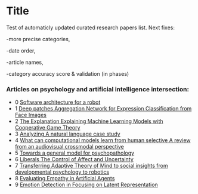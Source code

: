 # Title
Test of automaticly updated curated research papers list. Next fixes:

-more precise categories,

-date order,

-article names,

-category accuracy score & validation (in phases)

### Articles on psychology and artificial intelligence intersection:
- 0 [Software architecture for a robot](https://arxiv.org/pdf/1909.10823)
- 1 [Deep patches Aggregation Network for Expression Classification from Face Images](https://arxiv.org/pdf/1909.10305)
- 2 [The Explanation Explaining Machine Learning Models with Cooperative Game Theory](https://arxiv.org/pdf/1909.08128)
- 3 [Analyzing A natural language case study](https://arxiv.org/pdf/1909.05885)
- 4 [What can computational models learn from human selective A review from an audiovisual crossmodal perspective](https://arxiv.org/pdf/1909.05654)
- 5 [Towards a general model for psychopathology](https://arxiv.org/pdf/1909.02199)
- 6 [Liberals The Control of Affect and Uncertainty](https://arxiv.org/pdf/1908.03106)
- 7 [Transferring Adaptive Theory of Mind to social insights from developmental psychology to robotics](https://arxiv.org/pdf/1909.00197)
- 8 [Evaluating Empathy in Artificial Agents](https://arxiv.org/pdf/1908.05341)
- 9 [Emotion Detection in Focusing on Latent Representation](https://arxiv.org/pdf/1907.09369)